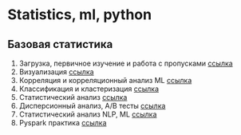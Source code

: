 # Statistics, ml, python

## Базовая статистика

1. Загрузка, первичное изучение и работа с пропусками [ссылка](https://github.com/520911/statistics_ml/blob/main/STPY_1.ipynb)
2. Визуализация [ссылка](https://github.com/520911/statistics_ml/blob/main/STPY_2_visio.ipynb)
3. Корреляция и корреляционный анализ ML [ссылка](https://github.com/520911/statistics_ml/blob/main/STPY_4.ipynb)
4. Классификация и кластеризация [ссылка](https://github.com/520911/statistics_ml/blob/main/STPY_5.ipynb)
5. Статистический анализ [ссылка](https://github.com/520911/statistics_ml/blob/main/STPY_6.ipynb)
6. Дисперсионный анализ, А/В тесты [ссылка](https://github.com/520911/statistics_ml/blob/main/STPY_7.ipynb)
7. Статистический анализ NLP, ML [ссылка](https://github.com/520911/statistics_ml/blob/main/SYPT_8.ipynb)
8. Pyspark практика [ссылка](https://github.com/520911/statistics_ml/blob/main/BD_python_spark.ipynb)
